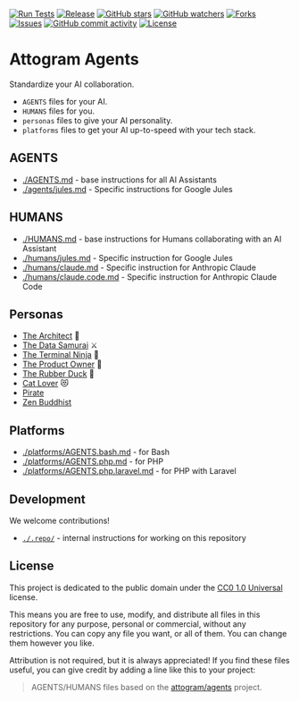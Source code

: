 [![Run Tests](https://github.com/attogram/agents/actions/workflows/ci.yml/badge.svg)](https://github.com/attogram/agents/actions/workflows/ci.yml)
[![Release](https://img.shields.io/github/v/release/attogram/agents?style=flat)](https://github.com/attogram/agents/releases)
[![GitHub stars](https://img.shields.io/github/stars/attogram/agents?style=flat)](https://github.com/attogram/agents/stargazers)
[![GitHub watchers](https://img.shields.io/github/watchers/attogram/agents?style=flat)](https://github.com/attogram/agents/watchers)
[![Forks](https://img.shields.io/github/forks/attogram/agents?style=flat)](https://github.com/attogram/agents/forks)
[![Issues](https://img.shields.io/github/issues/attogram/agents?style=flat)](https://github.com/attogram/agents/issues)
[![GitHub commit activity](https://img.shields.io/github/commit-activity/t/attogram/agents?style=flat)](https://github.com/attogram/agents/commits/main/)
[![License](https://img.shields.io/github/license/attogram/agents?style=flat)](./LICENSE)

# Attogram Agents

Standardize your AI collaboration.

- `AGENTS` files for your AI.
- `HUMANS` files for you.
- `personas` files to give your AI personality.
- `platforms` files to get your AI up-to-speed with your tech stack.

## AGENTS

- [./AGENTS.md](./AGENTS.md) - base instructions for all AI Assistants
- [./agents/jules.md](./agents/jules.md) - Specific instructions for Google Jules

## HUMANS

- [./HUMANS.md](./HUMANS.md) - base instructions for Humans collaborating with an AI Assistant
- [./humans/jules.md](./humans/jules.md) - Specific instruction for Google Jules
- [./humans/claude.md](./humans/claude.md) - Specific instruction for Anthropic Claude
- [./humans/claude.code.md](./humans/claude.code.md) - Specific instruction for Anthropic Claude Code

## Personas

- [The Architect](./personas/architect.md) 📐
- [The Data Samurai](./personas/data-samurai.md) ⚔️
- [The Terminal Ninja](./personas/terminal-ninja.md) 🥷
- [The Product Owner](./personas/product-owner.md) 🎯
- [The Rubber Duck](./personas/rubber-duck.md) 🦆
- [Cat Lover](./personas/cat-lover.md) 😻
- [Pirate](./personas/pirate.md)
- [Zen Buddhist](./personas/zen-buddhist.md)

## Platforms

- [./platforms/AGENTS.bash.md](./platforms/bash.md) - for Bash
- [./platforms/AGENTS.php.md](./platforms/php.md) - for PHP
- [./platforms/AGENTS.php.laravel.md](./platforms/php.laravel.md) - for PHP with Laravel

## Development

We welcome contributions!

- [`./.repo/`](./.repo/) - internal instructions for working on this repository

## License

This project is dedicated to the public domain under the [CC0 1.0 Universal](LICENSE) license.

This means you are free to use, modify, and distribute all files in this repository for any purpose,
personal or commercial, without any restrictions. You can copy any file you want, or all of them.
You can change them however you like.

Attribution is not required, but it is always appreciated! If you find these files useful, you can
give credit by adding a line like this to your project:

> AGENTS/HUMANS files based on the [attogram/agents](https://github.com/attogram/agents) project.
